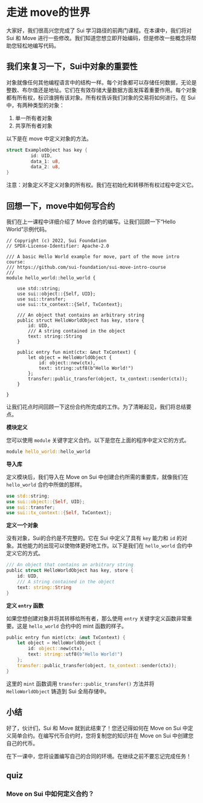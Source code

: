 # 走进 move的世界

大家好，我们很高兴您完成了 Sui 学习路径的前两门课程。在本课中，我们将对 Sui 和 Move 进行一些修改。我们知道您想立即开始编码，但是修改一些概念将帮助您轻松地编写代码。

## 我们来复习一下，Sui中对象的重要性

对象就像任何其他编程语言中的结构一样。每个对象都可以存储任何数据，无论是整数、布尔值还是地址。它们在有效存储大量数据方面发挥着重要作用。每个对象都有所有权，标识谁拥有该对象。所有权告诉我们对象的交易将如何进行。在 Sui 中，有两种类型的对象：

1.  单一所有者对象
2.  共享所有者对象

以下是在  move 中定义对象的方法。

```rust
struct ExampleObject has key {
		 id: UID,
		 data_1: u8,
		 data_2: u8,
}
```

注意：对象定义不定义对象的所有权。我们在初始化和转移所有权过程中定义它。

## 回想一下，move中如何写合约

我们在上一课程中详细介绍了 Move 合约的编写。让我们回顾一下“Hello World”示例代码。

```move
// Copyright (c) 2022, Sui Foundation
// SPDX-License-Identifier: Apache-2.0

/// A basic Hello World example for move, part of the move intro course:
/// https://github.com/sui-foundation/sui-move-intro-course
/// 
module hello_world::hello_world {

    use std::string;
    use sui::object::{Self, UID};
    use sui::transfer;
    use sui::tx_context::{Self, TxContext};

    /// An object that contains an arbitrary string
    public struct HelloWorldObject has key, store {
        id: UID,
        /// A string contained in the object
        text: string::String
    }

    public entry fun mint(ctx: &mut TxContext) {
        let object = HelloWorldObject {
            id: object::new(ctx),
            text: string::utf8(b"Hello World!")
        };
        transfer::public_transfer(object, tx_context::sender(ctx));
    }

}
```

让我们花点时间回顾一下这份合约所完成的工作。为了清晰起见，我们将总结要点。

 **模块定义**

您可以使用 `module` 关键字定义合约。以下是您在上面的程序中定义它的方式。

```rust
module hello_world::hello_world
```

 **导入库**

定义模块后，我们导入在 Move on Sui 中创建合约所需的重要库，就像我们在 `hello_world` 合约中所做的那样。

```rust
use std::string;
use sui::object::{Self, UID};
use sui::transfer;
use sui::tx_context::{Self, TxContext};
```

 **定义一个对象**

没有对象，Sui的合约是不完整的。它在 Sui 中定义了具有 `key` 能力和 `id` 的对象。其他能力的出现可以使物体更好地工作。以下是我们在 `hello_world` 合约中定义它的方式。

```rust
/// An object that contains an arbitrary string
public struct HelloWorldObject has key, store {
    id: UID,
    /// A string contained in the object
    text: string::String
}
```

**定义 `entry` 函数**

如果您想创建对象并将其转移给所有者，那么使用 `entry` 关键字定义函数非常重要。这是 `hello_world` 合约中的 mint 函数的样子。

```rust
public entry fun mint(ctx: &mut TxContext) {
    let object = HelloWorldObject {
        id: object::new(ctx),
        text: string::utf8(b"Hello World!")
    };
    transfer::public_transfer(object, tx_context::sender(ctx));
}
```

这里的 `mint` 函数调用 `transfer::public_transfer()` 方法并将 `HelloWorldObject` 铸造到 Sui 全局存储中。

## 小结

好了，伙计们，Sui 和 Move 就到此结束了！您还记得如何在 Move on Sui 中定义简单合约。在编写代币合约时，您将复制您的知识并在 Move on Sui 中创建您自己的代币。

在下一课中，您将设置编写自己的合同的环境。在继续之前不要忘记完成任务！

## quiz

### Move on Sui 中如何定义合约？